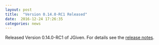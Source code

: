 ```yaml
---
layout: post
title:  "Version 0.14.0-RC1 Released"
date:  2016-12-24 17:26:35
categories: news
---
```


Released Version 0.14.0-RC1 of JGiven. For details see the [release notes](https://github.com/TNG/JGiven/releases/tag/v0.14.0-RC1).

[jgiven-gh]: https://github.com/TNG/JGiven
[jgiven]:    https://jgiven.org
